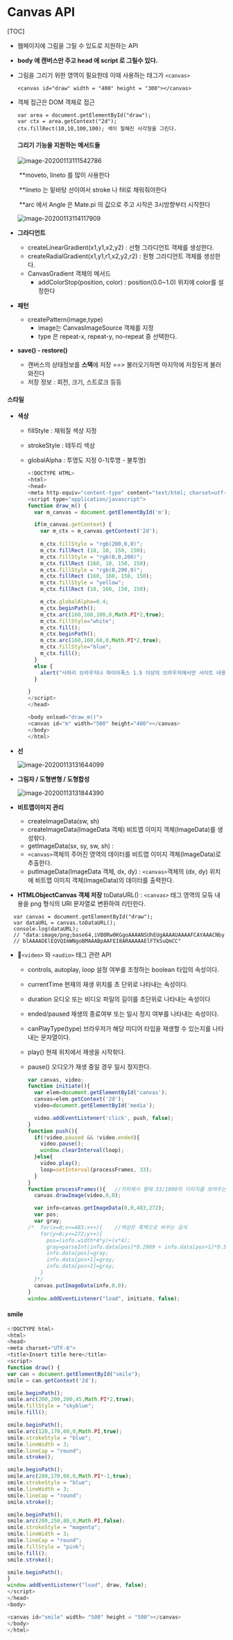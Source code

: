  # Canvas API

[TOC]

- 웹페이지에 그림을 그릴 수 있도로 지원하는 API

- **body 에 캔버스만 주고 head 에 script 로 그릴수 있다.**

- 그림을 그리기 위한 영역이 필요한데 이때 사용하는 태그가  `<canvas>` 

  ```
  <canvas id="draw" width = "400" height = "300"></canvas>
  ```

- 객체 접근은 DOM 객체로 접근

  ```
  var area = document.getElementById("draw");
  var ctx = area.getContext("2d");
  ctx.fillRect(10,10,100,100); 색이 칠해진 사각형을 그린다.
  ```

  #### 그리기 기능을 지원하는 메서드들

  ![image-20200113111542786](C:\Users\student\AppData\Roaming\Typora\typora-user-images\image-20200113111542786.png)

  ​	**moveto, lineto 를 많이 사용한다

  ​	**lineto 는 밑바탕 선이여서 stroke 나 fill로 채워줘야한다

  ​	**arc 에서 Angle 은 Mate.pi 의 값으로 주고 시작은 3시방향부터 시작한다

  ![image-20200113114117909](C:\Users\student\AppData\Roaming\Typora\typora-user-images\image-20200113114117909.png)

  

- **그라디언트**

  - createLinearGradient(x1,y1,x2,y2) : 선형 그라디언트 객체를 생성한다.
  - createRadialGradient(x1,y1,r1,x2,y2,r2) : 원형 그라디언트 객체를 생성한다.
  - CanvasGradient 객채의 메서드
    - addColorStop(position, color) : position(0.0~1.0) 위치에 color를 설정한다

- **패턴**

  - createPattern(image,type)
    - image는 CanvasImageSource 객체를 지정
    - type 은 repeat-x, repeat-y, no-repeat 중 선택한다.

- **save() - restore()**

  - 캔버스의 상태정보를 **스택**에 저장 ==> 불러오기하면 마지막에 저장된게 불러와진다
  - 저장 정보 : 회전, 크기, 스트로크 등등



#### 스타일

- **색상**

  - fillStyle : 채워질 색상 지정

  - strokeStyle : 테두리 색상

  - globalAlpha : 투명도 지정 0-1(투명 - 불투명)

    ```javascript
    <!DOCTYPE HTML>
    <html>
    <head>
    <meta http-equiv="content-type" content="text/html; charset=utf-8" />
    <script type="application/javascript">  
    function draw_m() {  
      var m_canvas = document.getElementById('m');  
    
      if(m_canvas.getContext) { 
        var m_ctx = m_canvas.getContext('2d'); 
    	
        m_ctx.fillStyle = "rgb(200,0,0)";  
        m_ctx.fillRect (10, 10, 150, 150);  
        m_ctx.fillStyle = "rgb(0,0,200)";  
        m_ctx.fillRect (160, 10, 150, 150);   
        m_ctx.fillStyle = "rgb(0,200,0)";  
        m_ctx.fillRect (160, 160, 150, 150); 
        m_ctx.fillStyle = "yellow";  
        m_ctx.fillRect (10, 160, 150, 150); 	
    
        m_ctx.globalAlpha=0.4;
    	m_ctx.beginPath();
    	m_ctx.arc(160,160,100,0,Math.PI*2,true);
    	m_ctx.fillStyle="white";
    	m_ctx.fill();
    	m_ctx.beginPath();
    	m_ctx.arc(160,160,60,0,Math.PI*2,true);
    	m_ctx.fillStyle="blue";
    	m_ctx.fill();	
      }  
      else {
        alert("사파리 브라우저나 파이어폭스 1.5 이상의 브라우저에서만 사이트 내용을 제대로 볼 수 있습니다.")
      }
    
    }  
    </script>  
    </head>  
    
    <body onload="draw_m()">  
    <canvas id="m" width="500" height="400"></canvas>  
    </body>  
    </html>  
    ```

    

- **선**

  ![image-20200113131644099](C:\Users\student\AppData\Roaming\Typora\typora-user-images\image-20200113131644099.png)

- **그림자 / 도형변형 / 도형합성**

  ![image-20200113131844390](C:\Users\student\AppData\Roaming\Typora\typora-user-images\image-20200113131844390.png)

- **비트맵이미지 관리**

  - createImageData(sw, sh)
  - createImageData(ImageData 객체)
  비트맵 이미지 객체(ImageData)를 생성핚다.
  - getImageData(sx, sy, sw, sh) :
  - `<canvas>`객체의 주어진 영역의 데이터를 비트맵 이미지 객체(ImageData)로 추출한다.
  - putImageData(ImageData 객체, dx, dy) :
    `<canvas>`객체의 (dx, dy) 위치에 비트맵 이미지 객체(ImageData)의 데이터를 출력한다.

- **HTMLObjectCanvas 객체 저장**
  toDataURL() : `<canvas>` 태그 영역의 모듞 내용을 png 형식의 URI 문자열로 변환하여 리턴한다.
  
```
  var canvas = document.getElementById("draw");
  var dataURL = canvas.toDataURL();
  console.log(dataURL);
  // "data:image/png;base64,iVBORw0KGgoAAAANSUhEUgAAAAUAAAAFCAYAAACNby
  // blAAAADElEQVQImWNgoBMAAABpAAFEI8ARAAAAAElFTkSuQmCC"
  ```
  
- `<video>` 와 `<audio>` 태그 관련 API

  - controls, autoplay, loop
    설정 여부를 조정하는 boolean 타입의 속성이다.

  - currentTime
    현재의 재생 위치를 초 단위로 나타내는 속성이다.

  - duration
    오디오 또는 비디오 파일의 길이를 초단위로 나타내는 속성이다

  - ended/paused
    재생의 종료여부 또는 일시 정지 여부를 나타내는 속성이다.

  - canPlayType(type)
    브라우저가 해당 미디어 타입을 재생할 수 있는지를 나타내는 문자열이다.

  - play()
    현재 위치에서 재생을 시작핚다.

  - pause()
    오디오가 재생 중일 경우 일시 정지한다.

    ```javascript
    var canvas, video;
    function initiate(){ 
      var elem=document.getElementById('canvas');
      canvas=elem.getContext('2d');
      video=document.getElementById('media');
    
      video.addEventListener('click', push, false);
    }
    function push(){
      if(!video.paused && !video.ended){
        video.pause();
        window.clearInterval(loop);
      }else{
        video.play();
        loop=setInterval(processFrames, 33);
      }
    }
    function processFrames(){	//카피해서 옆에 33/1000의 이미지를 보여주는 효과 + 흑백 공식 적용
      canvas.drawImage(video,0,0);
    
      var info=canvas.getImageData(0,0,483,272);
      var pos;
      var gray;
    /*  for(x=0;x<=483;x++){	//색상은 흑백으로 바꾸는 공식
        for(y=0;y<=272;y++){
          pos=(info.width*4*y)+(x*4);
          gray=parseInt(info.data[pos]*0.2989 + info.data[pos+1]*0.5870 + info.data[pos+2]*0.1140);
          info.data[pos]=gray;
          info.data[pos+1]=gray;
          info.data[pos+2]=gray;
        }
      }*/
      canvas.putImageData(info,0,0);
    }
    window.addEventListener("load", initiate, false);
    ```

  

  
#### smile
  
  ```javascript
  <!DOCTYPE html>
  <html>
  <head>
  <meta charset="UTF-8">
  <title>Insert title here</title>
  <script>
  function draw() {
  var can = document.getElementById("smile");
  smile = can.getContext('2d');
  
  smile.beginPath();
  smile.arc(200,200,200,45,Math.PI*2,true);
  smile.fillStyle = "skyblue";
  smile.fill();
  
  smile.beginPath();
  smile.arc(120,170,60,0,Math.PI,true);
  smile.strokeStyle = "blue";
  smile.lineWidth = 3;
  smile.lineCap = "round";
  smile.stroke();
  
  smile.beginPath();
  smile.arc(280,170,60,0,Math.PI*-1,true);
  smile.strokeStyle = "blue";
  smile.lineWidth = 3;
  smile.lineCap = "round";
  smile.stroke();
  
  smile.beginPath();
  smile.arc(200,250,80,0,Math.PI,false);
  smile.strokeStyle = "magenta";
  smile.lineWidth = 3;
  smile.lineCap = "round";
  smile.fillStyle = "pink";
  smile.fill();
  smile.stroke();
  
  smile.beginPath();
  }
  window.addEventListener("load", draw, false);
  </script>
  </head>
  <body>
  
  <canvas id="smile" width= "500" height = "500"></canvas>
  </body>
  </html>
  ```
  
  
  
  


